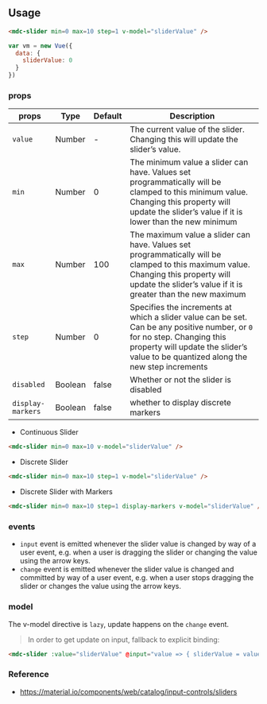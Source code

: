 ## Usage

```html
<mdc-slider min=0 max=10 step=1 v-model="sliderValue" />
```

```javascript
var vm = new Vue({
  data: {
    sliderValue: 0
  }
})
```

### props

| props | Type | Default | Description |
|-------|------|---------|-------------|
|`value`|Number| - | The current value of the slider. Changing this will update the slider’s value. |
|`min`|Number| 0 | The minimum value a slider can have. Values set programmatically will be clamped to this minimum value. Changing this property will update the slider’s value if it is lower than the new minimum |
|`max`|Number| 100 |  The maximum value a slider can have. Values set programmatically will be clamped to this maximum value. Changing this property will update the slider’s value if it is greater than the new maximum |
|`step`|Number| 0| Specifies the increments at which a slider value can be set. Can be any positive number, or `0` for no step. Changing this property will update the slider’s value to be quantized along the new step increments |
|`disabled`| Boolean|false| Whether or not the slider is disabled |
|`display-markers`| Boolean|false| whether to display discrete markers |

- Continuous Slider

```html
<mdc-slider min=0 max=10 v-model="sliderValue" />
```

- Discrete Slider

```html
<mdc-slider min=0 max=10 step=1 v-model="sliderValue" />
```

- Discrete Slider with Markers

```html
<mdc-slider min=0 max=10 step=1 display-markers v-model="sliderValue" />
```

### events

- `input` event is emitted whenever the slider value is changed by way of a user event, e.g. when a user is dragging the slider or changing the value using the arrow keys. 
- `change` event is emitted whenever the slider value is changed and committed by way of a user event, e.g. when a user stops dragging the slider or changes the value using the arrow keys.

### model

The v-model directive is `lazy`,  update happens on the `change` event.  

> In order to get update on input, fallback to explicit binding:
```html
<mdc-slider :value="sliderValue" @input="value => { sliderValue = value }" />
```

### Reference
- <https://material.io/components/web/catalog/input-controls/sliders>

